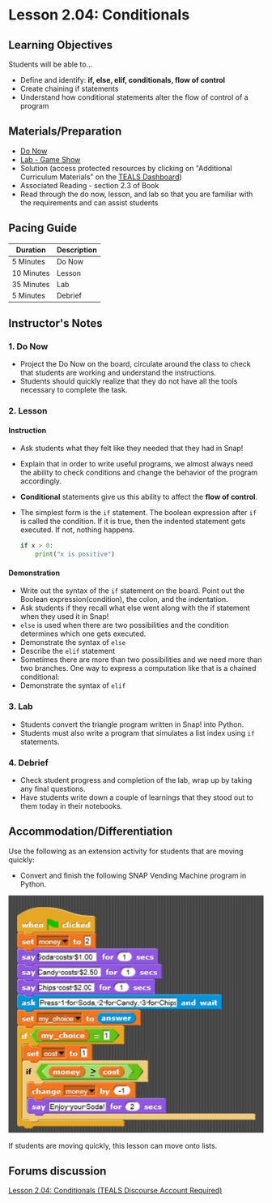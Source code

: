 # Lesson 2.04: Conditionals

## Learning Objectives
Students will be able to... 
* Define and identify: **if, else, elif, conditionals, flow of control** 
* Create chaining if statements
* Understand how conditional statements alter the flow of control of a program

## Materials/Preparation
* [Do Now]
* [Lab - Game Show]
* Solution (access protected resources by clicking on "Additional Curriculum Materials" on the [TEALS Dashboard])
* Associated Reading - section 2.3 of Book
* Read through the do now, lesson, and lab so that you are familiar with the requirements and can assist students

## Pacing Guide
| **Duration**   | **Description** |
| ---------- | ----------- |
| 5 Minutes  | Do Now      |
| 10 Minutes | Lesson      |
| 35 Minutes | Lab         |
| 5 Minutes | Debrief  |

## Instructor's Notes
### 1. Do Now

* Project the Do Now on the board, circulate around the class to check that students are working and understand the instructions. 
* Students should quickly realize that they do not have all the tools necessary to complete the task.
  
### 2. Lesson
#### Instruction
* Ask students what they felt like they needed that they had in Snap!
* Explain that in order to write useful programs, we almost always need the ability to check conditions and change the behavior of the program accordingly. 
* **Conditional** statements give us this ability to affect the **flow of control**. 
* The simplest form is the `if` statement. The boolean expression after `if` is called the condition. If it is true, then the indented statement gets executed. If not, nothing happens.


    ```python
    if x > 0: 
        print("x is positive")
    ```

#### Demonstration
* Write out the syntax of the `if` statement on the board. Point out the Boolean expression(condition), the colon, and the indentation. 
* Ask students if they recall what else went along with the if statement when they used it in Snap! 
* `else` is used when there are two possibilities and the condition determines which one gets executed.
* Demonstrate the syntax of `else`
* Describe the `elif` statement
* Sometimes there are more than two possibilities and we need more than two branches. One way to express a computation like that is a chained conditional:
* Demonstrate the syntax of `elif`

### 3. Lab
* Students convert the triangle program written in Snap! into Python. 
* Students must also write a program that simulates a list index using `if` statements. 
### 4. Debrief
* Check student progress and completion of the lab, wrap up by taking any final questions.
* Have students write down a couple of learnings that they stood out to them today in their notebooks.


## Accommodation/Differentiation
Use the following as an extension activity for students that are moving quickly:
* Convert and finish the following SNAP Vending Machine program in Python.

![Vending Machine](python_2.04_vending_machine.png)


If students are moving quickly, this lesson can move onto lists. 

## Forums discussion
[Lesson 2.04: Conditionals (TEALS Discourse Account Required)](https://forums.tealsk12.org/c/2nd-semester-unit-2/lesson-2-04-conditionals)


[Do Now]:do_now.md
[Lab - Game Show]:lab.md
[TEALS Dashboard]:http://www.tealsk12.org/dashboard
